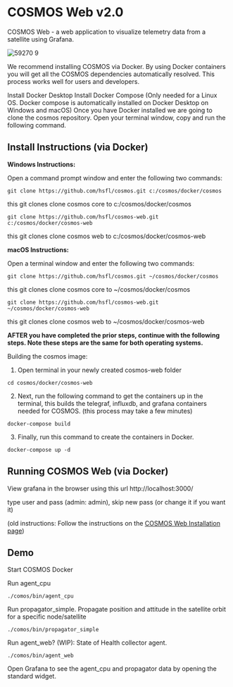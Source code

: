 # COSMOS Web v2.0

COSMOS Web - a web application to visualize telemetry data from a satellite using Grafana. 

![59270 9](https://user-images.githubusercontent.com/1541868/159378681-836b043d-a14a-44c6-a586-7de8fca09ad0.png)

We recommend installing COSMOS via Docker. By using Docker containers you will get all the COSMOS dependencies automatically resolved. This process works well for users and developers.

Install Docker Desktop
Install Docker Compose (Only needed for a Linux OS. Docker compose is automatically installed on Docker Desktop on Windows and macOS)
Once you have Docker installed we are going to clone the cosmos repository. Open your terminal window, copy and run the following command.

## Install Instructions (via Docker)

**Windows Instructions:** 

Open a command prompt window and enter the following two commands: 

```shell
git clone https://github.com/hsfl/cosmos.git c:/cosmos/docker/cosmos
```
this git clones clone cosmos core to c:/cosmos/docker/cosmos
 
```shell
git clone https://github.com/hsfl/cosmos-web.git c:/cosmos/docker/cosmos-web
```
this git clones clone cosmos web to c:/cosmos/docker/cosmos-web


**macOS Instructions:**

Open a terminal window and enter the following two commands: 

```shell
git clone https://github.com/hsfl/cosmos.git ~/cosmos/docker/cosmos
```
this git clones clone cosmos core to ~/cosmos/docker/cosmos
 
```shell
git clone https://github.com/hsfl/cosmos-web.git ~/cosmos/docker/cosmos-web
```
this git clones clone cosmos web to ~/cosmos/docker/cosmos-web

**AFTER you have completed the prior steps, continue with the following steps. Note these steps are the same for both operating systems.** 

Building the cosmos image:

1. Open terminal in your newly created cosmos-web folder
```shell
cd cosmos/docker/cosmos-web
```
2. Next, run the following command to get the containers up in the terminal, this builds the telegraf, influxdb, and grafana containers needed for COSMOS. (this process may take a few minutes)
```
docker-compose build
```

3. Finally, run this command to create the containers in Docker. 
```
docker-compose up -d
```

## Running COSMOS Web (via Docker)

View grafana in the browser using this url
http://localhost:3000/

type user and pass (admin: admin), skip new pass (or change it if you want it)

(old instructions: Follow the instructions on the [COSMOS Web Installation page](https://hsfl.github.io/cosmos-docs/pages/2-getting_started/install/cosmos-web.html))


## Demo 

Start COSMOS Docker

Run agent_cpu
```
./comos/bin/agent_cpu 
```


Run propagator_simple. Propagate position and attitude in the satellite orbit for a specific node/satellite
```
./comos/bin/propagator_simple
```

Run agent_web? (WIP): State of Health collector agent.
```
./comos/bin/agent_web
```

Open Grafana to see the agent_cpu and propagator data by opening the standard widget.
